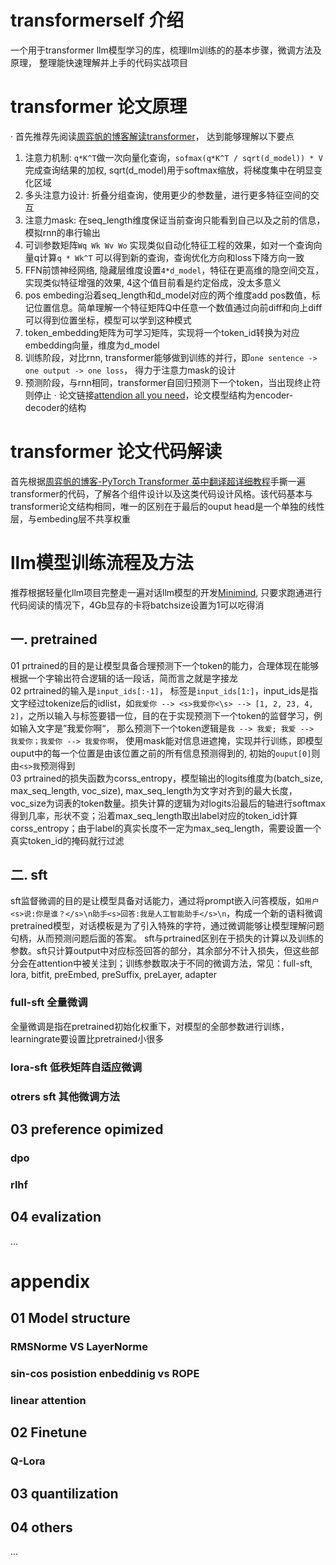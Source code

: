 # transformerself 介绍
一个用于transformer llm模型学习的库，梳理llm训练的的基本步骤，微调方法及原理， 整理能快速理解并上手的代码实战项目

# transformer 论文原理
· 首先推荐先阅读[周弈帆的博客解读transformer](https://zhouyifan.net/2022/11/12/20220925-Transformer/)， 达到能够理解以下要点  
  1. 注意力机制: ```q*K^T```做一次向量化查询，```sofmax(q*K^T / sqrt(d_model)) * V```完成查询结果的加权, sqrt(d_model)用于softmax缩放，将梯度集中在明显变化区域  
  2. 多头注意力设计: 折叠分组查询，使用更少的参数量，进行更多特征空间的交互
  3. 注意力mask: 在seq_length维度保证当前查询只能看到自己以及之前的信息，模拟rnn的串行输出
  4. 可训参数矩阵```Wq Wk Wv Wo``` 实现类似自动化特征工程的效果，如对一个查询向量q计算```q * Wk^T``` 可以得到新的查询，查询优化方向和loss下降方向一致   
  5. FFN前馈神经网络, 隐藏层维度设置```4*d_model```，特征在更高维的隐空间交互，实现类似特征增强的效果, 4这个值目前看是约定俗成，没太多意义    
  6. pos embeding沿着seq_length和d_model对应的两个维度add pos数值，标记位置信息。简单理解一个特征矩阵Q中任意一个数值通过向前diff和向上diff可以得到位置坐标，模型可以学到这种模式   
  7. token_embedding矩阵为可学习矩阵，实现将一个token_id转换为对应embedding向量，维度为d_model
  8. 训练阶段，对比rnn, transformer能够做到训练的并行，即```one sentence -> one output -> one loss```， 得力于注意力mask的设计
  9. 预测阶段，与rnn相同，transformer自回归预测下一个token，当出现终止符则停止
· 论文链接[attendion all you need](https://arxiv.org/abs/1706.03762)，论文模型结构为encoder-decoder的结构

# transformer 论文代码解读
  首先根据[周弈帆的博客-PyTorch Transformer 英中翻译超详细教程](https://zhouyifan.net/2023/06/11/20221106-transformer-pytorch/)手撕一遍transformer的代码，了解各个组件设计以及这类代码设计风格。该代码基本与transformer论文结构相同，唯一的区别在于最后的ouput head是一个单独的线性层，与embeding层不共享权重

# llm模型训练流程及方法
  推荐根据轻量化llm项目完整走一遍对话llm模型的开发[Minimind](https://github.com/jingyaogong/minimind), 只要求跑通进行代码阅读的情况下，4Gb显存的卡将batchsize设置为1可以吃得消   
## 一. pretrained
  01 prtrained的目的是让模型具备合理预测下一个token的能力，合理体现在能够根据一个字输出符合逻辑的话一段话，简而言之就是字接龙  
  02 prtrained的输入是```input_ids[:-1]```， 标签是```input_ids[1:]```，input_ids是指文字经过tokenize后的idlist，如```我爱你 --> <s>我爱你<\s> --> [1, 2, 23, 4, 2]```，之所以输入与标签要错一位，目的在于实现预测下一个token的监督学习，例如输入文字是”我爱你啊“， 那么预测下一个token逻辑是```我 --> 我爱; 我爱 --> 我爱你；我爱你 --> 我爱你啊```， 使用mask能对信息进遮掩，实现并行训练，即模型ouput中的每一个位置是由该位置之前的所有信息预测得到的, 初始的```ouput[0]```则由```<s>我```预测得到  
  03 prtrained的损失函数为corss_entropy，模型输出的logits维度为(batch_size, max_seq_length, voc_size), max_seq_length为文字对齐到的最大长度，voc_size为词表的token数量。损失计算的逻辑为对logits沿最后的轴进行softmax得到几率，形状不变；沿着max_seq_length取出label对应的token_id计算corss_entropy；由于label的真实长度不一定为max_seq_length，需要设置一个真实token_id的掩码就行过滤
## 二. sft
  sft监督微调的目的是让模型具备对话能力，通过将prompt嵌入问答模版，如```用户<s>说:你是谁？</s>\n助手<s>回答:我是人工智能助手</s>\n```，构成一个新的语料微调pretrained模型，对话模板是为了引入特殊的字符，通过微调能够让模型理解问题句柄，从而预测问题后面的答案。
  sft与prtrained区别在于损失的计算以及训练的参数。sft只计算output中对应标签回答的部分，其余部分不计入损失，但这些部分会在attention中被关注到；训练参数取决于不同的微调方法，常见：full-sft, lora, bitfit, preEmbed, preSuffix, preLayer, adapter 
### full-sft 全量微调
  全量微调是指在pretrained初始化权重下，对模型的全部参数进行训练，learningrate要设置比pretrained小很多
### lora-sft 低秩矩阵自适应微调
  

### otrers sft 其他微调方法

## 03 preference opimized
### dpo
### rlhf
## 04 evalization
...

# appendix
## 01 Model structure
### RMSNorme VS LayerNorme
### sin-cos posistion enbeddinig vs ROPE
### linear attention
## 02 Finetune
### Q-Lora
## 03 quantilization
## 04 others
...
